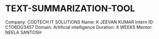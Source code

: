 # TEXT-SUMMARIZATION-TOOL
Company: CODTECH IT SOLUTIONS
Name: K JEEVAN KUMAR
Intern ID: CTO6DG3457
Domain: Artificial intelligence 
Duration: 4 WEEKS
Mentor: NEELA SANTOSH
